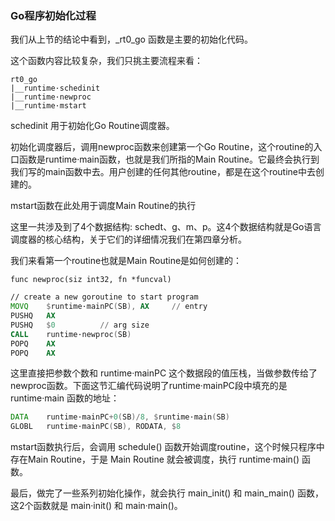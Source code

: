 ### Go程序初始化过程

我们从上节的结论中看到，\_rt0_go 函数是主要的初始化代码。

这个函数内容比较复杂，我们只挑主要流程来看：

	rt0_go
	|__runtime·schedinit
	|__runtime·newproc
	|__runtime·mstart
	

schedinit 用于初始化Go Routine调度器。

初始化调度器后，调用newproc函数来创建第一个Go Routine，这个routine的入口函数是runtime·main函数，也就是我们所指的Main Routine。它最终会执行到我们写的main函数中去。用户创建的任何其他routine，都是在这个routine中去创建的。

mstart函数在此处用于调度Main Routine的执行

这里一共涉及到了4个数据结构: schedt、g、m、p。这4个数据结构就是Go语言调度器的核心结构，关于它们的详细情况我们在第四章分析。

我们来看第一个routine也就是Main Routine是如何创建的：

```golang
func newproc(siz int32, fn *funcval)
```

```asm
// create a new goroutine to start program
MOVQ	$runtime·mainPC(SB), AX		// entry
PUSHQ	AX
PUSHQ	$0			// arg size
CALL	runtime·newproc(SB)
POPQ	AX
POPQ	AX
```

这里直接把参数个数和 runtime·mainPC 这个数据段的值压栈，当做参数传给了newproc函数。下面这节汇编代码说明了runtime·mainPC段中填充的是 runtime·main 函数的地址：

```asm
DATA	runtime·mainPC+0(SB)/8, $runtime·main(SB)
GLOBL	runtime·mainPC(SB), RODATA, $8
```
	
mstart函数执行后，会调用 schedule() 函数开始调度routine，这个时候只程序中存在Main Routine，于是 Main Routine 就会被调度，执行 runtime·main() 函数。

最后，做完了一些系列初始化操作，就会执行 main\_init() 和 main\_main() 函数，这2个函数就是 main·init() 和 main·main()。